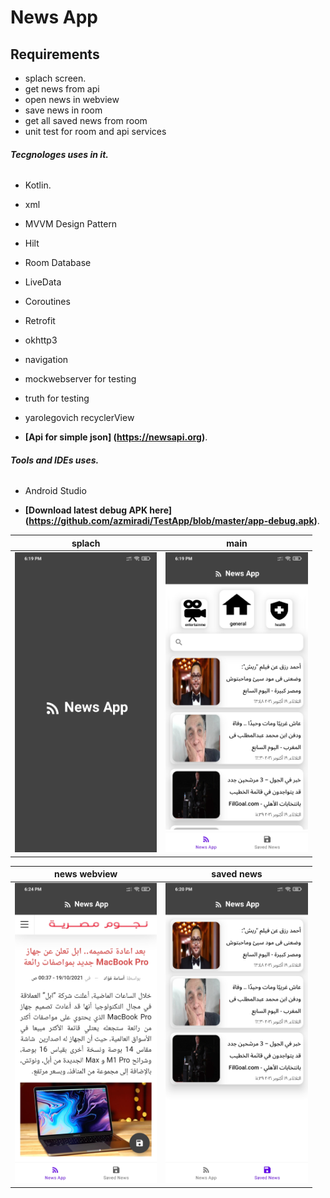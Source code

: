 # News App 

 
## Requirements
*   splach screen.
*   get news from api
*   open news in webview
*   save news in room 
*   get all saved news from room 
*   unit test for room and api services

 ###### **Tecgnologes uses in it.**
 * Kotlin.
 * xml
 * MVVM Design Pattern
 * Hilt
 * Room Database
 * LiveData
 * Coroutines
 * Retrofit
 * okhttp3
 * navigation
 * mockwebserver for testing
 * truth for testing
 * yarolegovich recyclerView
 
 *  **[Api for simple json] (https://newsapi.org)**.

  ###### **Tools and IDEs uses.**
* Android Studio

*   **[Download latest debug APK here] (https://github.com/azmiradi/TestApp/blob/master/app-debug.apk)**.


| splach | main |
| --------------- | ---------------- | 
| <img src="Screenshot_2021-10-19-18-19-15-173_azmithabet.com.news.jpg" height="480"> | <img src="Screenshot_2021-10-19-18-19-43-742_azmithabet.com.news.jpg" height="480"> |

 
| news webview | saved news |
| --------------- | ---------------- | 
| <img src="Screenshot_2021-10-19-18-24-13-168_azmithabet.com.news.jpg" height="480"> | <img src="Screenshot_2021-10-19-18-20-04-460_azmithabet.com.news.jpg" height="480"> |

<!-- Redmi not 6 pro -->
